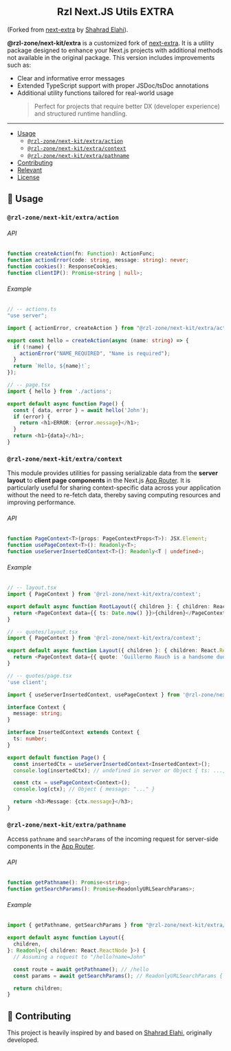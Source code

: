 <h1 align="center">
<sup>Rzl Next.JS Utils EXTRA</sup>
<br>
</h1>

(Forked from [next-extra](https://github.com/shahradelahi/next-extra) by [Shahrad Elahi](https://github.com/shahradelahi)).

**@rzl-zone/next-kit/extra** is a customized fork of [next-extra](https://github.com/shahradelahi/next-extra).
It is a utility package designed to enhance your Next.js projects with additional methods not available in the original package.
This version includes improvements such as:

- Clear and informative error messages
- Extended TypeScript support with proper JSDoc/tsDoc annotations
- Additional utility functions tailored for real-world usage
  > Perfect for projects that require better DX (developer experience) and structured runtime handling.

---

- [Usage](#-usage)
  - [`@rzl-zone/next-kit/extra/action`](#@rzl-zone/next-kitextraaction)
  - [`@rzl-zone/next-kit/extra/context`](#@rzl-zone/next-kitextracontext)
  - [`@rzl-zone/next-kit/extra/pathname`](#@rzl-zone/next-kitextrapathname)
- [Contributing](#-contributing)
- [Relevant](#relevant)
- [License](#license)

## 📖 Usage

### `@rzl-zone/next-kit/extra/action`

###### API

```typescript
function createAction(fn: Function): ActionFunc;
function actionError(code: string, message: string): never;
function cookies(): ResponseCookies;
function clientIP(): Promise<string | null>;
```

###### Example

```typescript jsx
// -- actions.ts
"use server";

import { actionError, createAction } from "@rzl-zone/next-kit/extra/action";

export const hello = createAction(async (name: string) => {
  if (!name) {
    actionError("NAME_REQUIRED", "Name is required");
  }
  return `Hello, ${name}!`;
});
```

```typescript jsx
// -- page.tsx
import { hello } from './actions';

export default async function Page() {
  const { data, error } = await hello('John');
  if (error) {
    return <h1>ERROR: {error.message}</h1>;
  }
  return <h1>{data}</h1>;
}
```

### `@rzl-zone/next-kit/extra/context`

This module provides utilities for passing serializable data from the **server layout** to **client page components** in the Next.js [App Router](https://nextjs.org/docs/app). It is particularly useful for sharing context-specific data across your application without the need to re-fetch data, thereby saving computing resources and improving performance.

###### API

```typescript
function PageContext<T>(props: PageContextProps<T>): JSX.Element;
function usePageContext<T>(): Readonly<T>;
function useServerInsertedContext<T>(): Readonly<T | undefined>;
```

###### Example

```typescript jsx
// -- layout.tsx
import { PageContext } from '@rzl-zone/next-kit/extra/context';

export default async function RootLayout({ children }: { children: React.ReactNode }) {
  return <PageContext data={{ ts: Date.now() }}>{children}</PageContext>;
}
```

```typescript jsx
// -- quotes/layout.tsx
import { PageContext } from '@rzl-zone/next-kit/extra/context';

export default async function Layout({ children }: { children: React.ReactNode }) {
  return <PageContext data={{ quote: 'Guillermo Rauch is a handsome dude!' }}>{children}</PageContext>;
}
```

```typescript jsx
// -- quotes/page.tsx
'use client';

import { useServerInsertedContext, usePageContext } from '@rzl-zone/next-kit/extra/context';

interface Context {
  message: string;
}

interface InsertedContext extends Context {
  ts: number;
}

export default function Page() {
  const insertedCtx = useServerInsertedContext<InsertedContext>();
  console.log(insertedCtx); // undefined in server or Object { ts: ..., message: "..." }

  const ctx = usePageContext<Context>();
  console.log(ctx); // Object { message: "..." }

  return <h3>Message: {ctx.message}</h3>;
}
```

### `@rzl-zone/next-kit/extra/pathname`

Access `pathname` and `searchParams` of the incoming request for server-side components in the [App Router](https://nextjs.org/docs/app).

###### API

```typescript
function getPathname(): Promise<string>;
function getSearchParams(): Promise<ReadonlyURLSearchParams>;
```

###### Example

```typescript
import { getPathname, getSearchParams } from "@rzl-zone/next-kit/extra/getPathname";

export default async function Layout({
  children,
}: Readonly<{ children: React.ReactNode }>) {
  // Assuming a request to "/hello?name=John"

  const route = await getPathname(); // /hello
  const params = await getSearchParams(); // ReadonlyURLSearchParams { 'name' => 'John' }

  return children;
}
```

## 🤝 Contributing

This project is heavily inspired by and based on [Shahrad Elahi](https://github.com/shahradelahi), originally developed.

